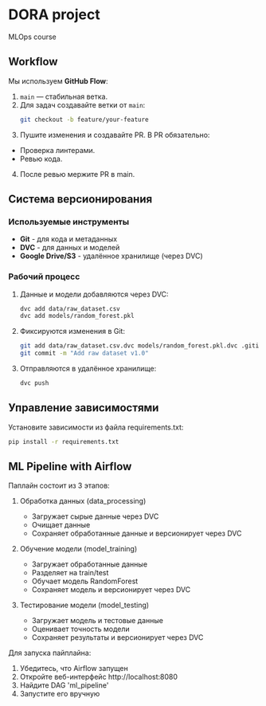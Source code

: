 # DORA project
MLOps course

## Workflow  
Мы используем **GitHub Flow**:  
1. `main` — стабильная ветка.  
2. Для задач создавайте ветки от `main`:  
   ```bash  
   git checkout -b feature/your-feature
3. Пушите изменения и создавайте PR.
  В PR обязательно:
  - Проверка линтерами.
  - Ревью кода.
4. После ревью мержите PR в main.

## Система версионирования

### Используемые инструменты
- **Git** - для кода и метаданных
- **DVC** - для данных и моделей
- **Google Drive/S3** - удалённое хранилище (через DVC)

### Рабочий процесс
1. Данные и модели добавляются через DVC:
   ```bash
   dvc add data/raw_dataset.csv
   dvc add models/random_forest.pkl
   ```
2. Фиксируются изменения в Git:
   ```bash
   git add data/raw_dataset.csv.dvc models/random_forest.pkl.dvc .gitignore
   git commit -m "Add raw dataset v1.0"
   ```
3. Отправляются в удалённое хранилище:
   ```bash
   dvc push
   ```

## Управление зависимостями
Установите зависимости из файла requirements.txt:
```bash
pip install -r requirements.txt
```

## ML Pipeline with Airflow
Паплайн состоит из 3 этапов:
1. Обработка данных (data_processing)
   - Загружает сырые данные через DVC
   - Очищает данные
   - Сохраняет обработанные данные и версионирует через DVC

2. Обучение модели (model_training)
   - Загружает обработанные данные
   - Разделяет на train/test
   - Обучает модель RandomForest
   - Сохраняет модель и версионирует через DVC

3. Тестирование модели (model_testing)
   - Загружает модель и тестовые данные
   - Оценивает точность модели
   - Сохраняет результаты и версионирует через DVC

Для запуска пайплайна:
1. Убедитесь, что Airflow запущен
2. Откройте веб-интерфейс http://localhost:8080
3. Найдите DAG 'ml_pipeline'
4. Запустите его вручную
